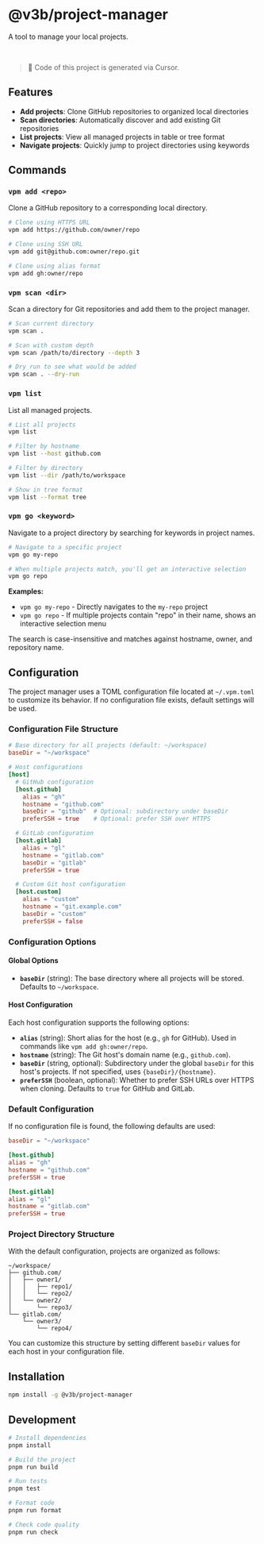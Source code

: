 # @v3b/project-manager

A tool to manage your local projects.

<br>

> 🤖 Code of this project is generated via Cursor.

## Features

- **Add projects**: Clone GitHub repositories to organized local directories
- **Scan directories**: Automatically discover and add existing Git repositories
- **List projects**: View all managed projects in table or tree format
- **Navigate projects**: Quickly jump to project directories using keywords

## Commands

### `vpm add <repo>`

Clone a GitHub repository to a corresponding local directory.

```bash
# Clone using HTTPS URL
vpm add https://github.com/owner/repo

# Clone using SSH URL
vpm add git@github.com:owner/repo.git

# Clone using alias format
vpm add gh:owner/repo
```

### `vpm scan <dir>`

Scan a directory for Git repositories and add them to the project manager.

```bash
# Scan current directory
vpm scan .

# Scan with custom depth
vpm scan /path/to/directory --depth 3

# Dry run to see what would be added
vpm scan . --dry-run
```

### `vpm list`

List all managed projects.

```bash
# List all projects
vpm list

# Filter by hostname
vpm list --host github.com

# Filter by directory
vpm list --dir /path/to/workspace

# Show in tree format
vpm list --format tree
```

### `vpm go <keyword>`

Navigate to a project directory by searching for keywords in project names.

```bash
# Navigate to a specific project
vpm go my-repo

# When multiple projects match, you'll get an interactive selection
vpm go repo
```

**Examples:**
- `vpm go my-repo` - Directly navigates to the `my-repo` project
- `vpm go repo` - If multiple projects contain "repo" in their name, shows an interactive selection menu

The search is case-insensitive and matches against hostname, owner, and repository name.

## Configuration

The project manager uses a TOML configuration file located at `~/.vpm.toml` to customize its behavior. If no configuration file exists, default settings will be used.

### Configuration File Structure

```toml
# Base directory for all projects (default: ~/workspace)
baseDir = "~/workspace"

# Host configurations
[host]
  # GitHub configuration
  [host.github]
    alias = "gh"
    hostname = "github.com"
    baseDir = "github"  # Optional: subdirectory under baseDir
    preferSSH = true    # Optional: prefer SSH over HTTPS

  # GitLab configuration
  [host.gitlab]
    alias = "gl"
    hostname = "gitlab.com"
    baseDir = "gitlab"
    preferSSH = true

  # Custom Git host configuration
  [host.custom]
    alias = "custom"
    hostname = "git.example.com"
    baseDir = "custom"
    preferSSH = false
```

### Configuration Options

#### Global Options

- **`baseDir`** (string): The base directory where all projects will be stored. Defaults to `~/workspace`.

#### Host Configuration

Each host configuration supports the following options:

- **`alias`** (string): Short alias for the host (e.g., `gh` for GitHub). Used in commands like `vpm add gh:owner/repo`.
- **`hostname`** (string): The Git host's domain name (e.g., `github.com`).
- **`baseDir`** (string, optional): Subdirectory under the global `baseDir` for this host's projects. If not specified, uses `{baseDir}/{hostname}`.
- **`preferSSH`** (boolean, optional): Whether to prefer SSH URLs over HTTPS when cloning. Defaults to `true` for GitHub and GitLab.

### Default Configuration

If no configuration file is found, the following defaults are used:

```toml
baseDir = "~/workspace"

[host.github]
alias = "gh"
hostname = "github.com"
preferSSH = true

[host.gitlab]
alias = "gl"
hostname = "gitlab.com"
preferSSH = true
```

### Project Directory Structure

With the default configuration, projects are organized as follows:

```
~/workspace/
├── github.com/
│   ├── owner1/
│   │   ├── repo1/
│   │   └── repo2/
│   └── owner2/
│       └── repo3/
└── gitlab.com/
    └── owner3/
        └── repo4/
```

You can customize this structure by setting different `baseDir` values for each host in your configuration file.

## Installation

```bash
npm install -g @v3b/project-manager
```

## Development

```bash
# Install dependencies
pnpm install

# Build the project
pnpm run build

# Run tests
pnpm test

# Format code
pnpm run format

# Check code quality
pnpm run check
```

